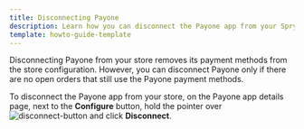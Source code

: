 ```yaml
---
title: Disconnecting Payone
description: Learn how you can disconnect the Payone app from your Spryker shop
template: howto-guide-template
---
```


Disconnecting Payone from your store removes its payment methods from the store configuration. However, you can disconnect Payone only if there are no open orders that still use the Payone payment methods.

To disconnect the Payone app from your store, on the Payone app details page, next to the **Configure** button, hold the pointer over <span class="inline-img">![disconnect-button](https://spryker.s3.eu-central-1.amazonaws.com/docs/aop/user/apps/bazzarvoice/disconnect-button.png)</span> and click **Disconnect**.